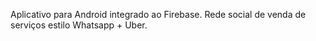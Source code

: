 Aplicativo para Android integrado ao Firebase. Rede social de venda de serviços estilo Whatsapp + Uber.